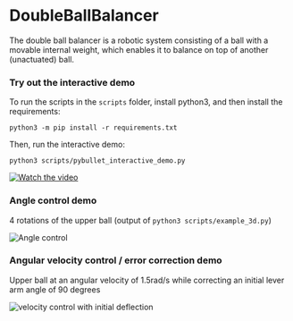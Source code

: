 # DoubleBallBalancer

The double ball balancer is a robotic system consisting of a ball with a movable internal weight, which enables it to balance on top of another (unactuated) ball.

### Try out the interactive demo

To run the scripts in the `scripts` folder, install python3, and then install the requirements:

`python3 -m pip install -r requirements.txt`

Then, run the interactive demo:

`python3 scripts/pybullet_interactive_demo.py`

[![Watch the video](https://user-images.githubusercontent.com/4960007/161436128-bbe408ba-cfad-409d-8ecd-9b52a6a01ae4.gif)](https://youtu.be/dtGM_VB2aCw)

### Angle control demo

4 rotations of the upper ball (output of `python3 scripts/example_3d.py`)

![Angle control](https://github.com/ChristofDubs/DoubleBallBalancer/blob/master/doc/img/3d_demo.gif)

### Angular velocity control / error correction demo

Upper ball at an angular velocity of 1.5rad/s while correcting an initial lever arm angle of 90 degrees

![velocity control with initial deflection](https://user-images.githubusercontent.com/4960007/158054738-98cc35e8-96ce-41fa-ae60-0e1d14d28524.gif)